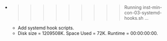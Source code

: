 * >>>>>>>>> Running inst-min-con-03-systemd-hooks.sh ...
  * Add systemd hook scripts.
  * Disk size = 1209508K. Space Used = 72K. Runtime = 00:00:00:00.
